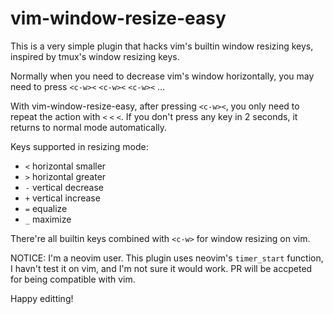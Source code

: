 # vim-window-resize-easy

This is a very simple plugin that hacks vim's builtin window resizing keys,
inspired by tmux's window resizing keys.

Normally when you need to decrease vim's window horizontally, you may need to
press `<c-w><` `<c-w><` `<c-w><` ...

With vim-window-resize-easy, after pressing `<c-w><`, you only need to repeat
the action with `<` `<` `<`. If you don't press any key in 2 seconds, it
returns to normal mode automatically.

Keys supported in resizing mode:

- `<` horizontal smaller
- `>` horizontal greater
- `-` vertical decrease
- `+` vertical increase
- `=` equalize
- `_` maximize

There're all builtin keys combined with `<c-w>` for window resizing on vim.

NOTICE:  I'm a neovim user. This plugin uses neovim's `timer_start` function, I
havn't test it on vim, and I'm not sure it would work. PR will be accpeted for
being compatible with vim.

Happy editting!

